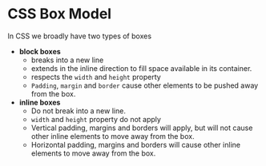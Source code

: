 # CSS Box Model

In CSS we broadly have two types of boxes

- **block boxes**
  - breaks into a new line
  - extends in the inline direction to fill space available in its container.
  - respects the `width` and `height` property
  - `Padding`, `margin` and `border` cause other elements to be pushed away from the box.
- **inline boxes**
  - Do not break into a new line.
  - `width` and `height` property do not apply
  - Vertical padding, margins and borders will apply, but will not cause other inline elements to move away from the box.
  - Horizontal padding, margins and borders will cause other inline elements to move away from the box.
